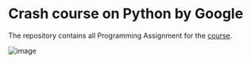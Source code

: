 # Crash course on Python by Google

The repository contains all Programming Assignment for the [course](https://www.coursera.org/learn/python-crash-course/home/welcome).

![image](https://user-images.githubusercontent.com/64667212/129192978-d8255388-2064-40e7-a1b3-6b19b6e6ec57.png)

